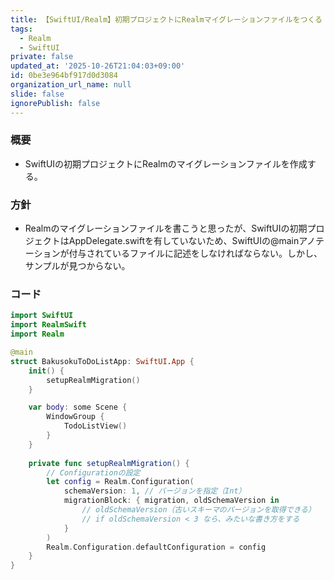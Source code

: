 ```yaml
---
title: 【SwiftUI/Realm】初期プロジェクトにRealmマイグレーションファイルをつくる
tags:
  - Realm
  - SwiftUI
private: false
updated_at: '2025-10-26T21:04:03+09:00'
id: 0be3e964bf917d0d3084
organization_url_name: null
slide: false
ignorePublish: false
---
```

### 概要
* SwiftUIの初期プロジェクトにRealmのマイグレーションファイルを作成する。

### 方針
* Realmのマイグレーションファイルを書こうと思ったが、SwiftUIの初期プロジェクトはAppDelegate.swiftを有していないため、SwiftUIの@mainアノテーションが付与されているファイルに記述をしなければならない。しかし、サンプルが見つからない。

### コード

```Swift
import SwiftUI
import RealmSwift
import Realm

@main
struct BakusokuToDoListApp: SwiftUI.App {
    init() {
        setupRealmMigration()
    }

    var body: some Scene {
        WindowGroup {
            TodoListView()
        }
    }
    
    private func setupRealmMigration() {
        // Configurationの設定
        let config = Realm.Configuration(
            schemaVersion: 1, // バージョンを指定（Int）
            migrationBlock: { migration, oldSchemaVersion in
                // oldSchemaVersion（古いスキーマのバージョンを取得できる）
                // if oldSchemaVersion < 3 なら、みたいな書き方をする
            }
        )
        Realm.Configuration.defaultConfiguration = config
    }
}
```
